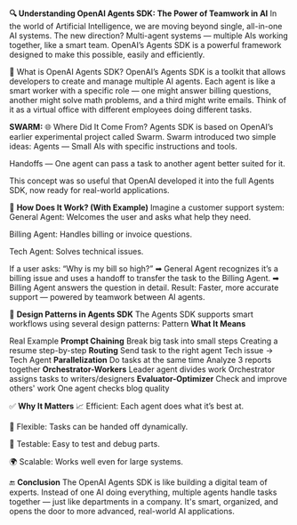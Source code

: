 **🔍 Understanding OpenAI Agents SDK: The Power of Teamwork in AI**
In the world of Artificial Intelligence, we are moving beyond single, all-in-one AI systems. The new direction? Multi-agent systems — multiple AIs working together, like a smart team. OpenAI’s Agents SDK is a powerful framework designed to make this possible, easily and efficiently.

🤖 What is OpenAI Agents SDK?
OpenAI’s Agents SDK is a toolkit that allows developers to create and manage multiple AI agents. Each agent is like a smart worker with a specific role — one might answer billing questions, another might solve math problems, and a third might write emails.
Think of it as a virtual office with different employees doing different tasks.

**SWARM:**
🌐 Where Did It Come From?
Agents SDK is based on OpenAI’s earlier experimental project called Swarm. Swarm introduced two simple ideas:
Agents — Small AIs with specific instructions and tools.


Handoffs — One agent can pass a task to another agent better suited for it.


This concept was so useful that OpenAI developed it into the full Agents SDK, now ready for real-world applications.

🧠 **How Does It Work? (With Example)**
Imagine a customer support system:
General Agent: Welcomes the user and asks what help they need.


Billing Agent: Handles billing or invoice questions.


Tech Agent: Solves technical issues.


If a user asks: “Why is my bill so high?”
➡ General Agent recognizes it’s a billing issue and uses a handoff to transfer the task to the Billing Agent.
➡ Billing Agent answers the question in detail.
Result: Faster, more accurate support — powered by teamwork between AI agents.

🧩 **Design Patterns in Agents SDK**
The Agents SDK supports smart workflows using several design patterns:
Pattern
**What It Means**

Real Example
**Prompt Chaining**
Break big task into small steps
Creating a resume step-by-step
**Routing**
Send task to the right agent
Tech issue → Tech Agent
**Parallelization**
Do tasks at the same time
Analyze 3 reports together
**Orchestrator-Workers**
Leader agent divides work
Orchestrator assigns tasks to writers/designers
**Evaluator-Optimizer**
Check and improve others' work
One agent checks blog quality




✅ **Why It Matters**
📈 Efficient: Each agent does what it’s best at.


🔁 Flexible: Tasks can be handed off dynamically.


🧪 Testable: Easy to test and debug parts.


🌍 Scalable: Works well even for large systems.



🔚 **Conclusion**
The OpenAI Agents SDK is like building a digital team of experts. Instead of one AI doing everything, multiple agents handle tasks together — just like departments in a company. It's smart, organized, and opens the door to more advanced, real-world AI applications.
